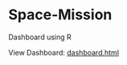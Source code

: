 # Space-Mission
Dashboard using R


View Dashboard:
[dashboard.html](https://rawcdn.githack.com/A-BS-H/Space-Mission/911e85f26353512521f9603f4c5d41f79101218c/dashboard.html)

